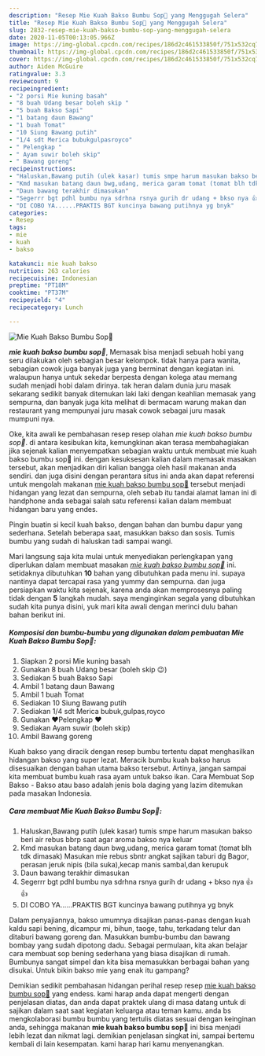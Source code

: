 ```yaml
---
description: "Resep Mie Kuah Bakso Bumbu Sop🍜 yang Menggugah Selera"
title: "Resep Mie Kuah Bakso Bumbu Sop🍜 yang Menggugah Selera"
slug: 2832-resep-mie-kuah-bakso-bumbu-sop-yang-menggugah-selera
date: 2020-11-05T00:13:05.966Z
image: https://img-global.cpcdn.com/recipes/186d2c461533850f/751x532cq70/mie-kuah-bakso-bumbu-sop🍜-foto-resep-utama.jpg
thumbnail: https://img-global.cpcdn.com/recipes/186d2c461533850f/751x532cq70/mie-kuah-bakso-bumbu-sop🍜-foto-resep-utama.jpg
cover: https://img-global.cpcdn.com/recipes/186d2c461533850f/751x532cq70/mie-kuah-bakso-bumbu-sop🍜-foto-resep-utama.jpg
author: Aiden McGuire
ratingvalue: 3.3
reviewcount: 9
recipeingredient:
- "2 porsi Mie kuning basah"
- "8 buah Udang besar boleh skip "
- "5 buah Bakso Sapi"
- "1 batang daun Bawang"
- "1 buah Tomat"
- "10 Siung Bawang putih"
- "1/4 sdt Merica bubukgulpasroyco"
- " Pelengkap "
- " Ayam suwir boleh skip"
- " Bawang goreng"
recipeinstructions:
- "Haluskan,Bawang putih (ulek kasar) tumis smpe harum masukan bakso beri air rebus bbrp saat agar aroma bakso nya keluar"
- "Kmd masukan batang daun bwg,udang, merica garam tomat (tomat blh tdk dimasak) Masukan mie rebus sbntr angkat sajikan taburi dg Bagor, perasan jeruk nipis (bila suka),kecap manis sambal,dan kerupuk"
- "Daun bawang terakhir dimasukan"
- "Segerrr bgt pdhl bumbu nya sdrhna rsnya gurih dr udang + bkso nya 👍👍"
- "DI COBO YA......PRAKTIS BGT kuncinya bawang putihnya yg bnyk"
categories:
- Resep
tags:
- mie
- kuah
- bakso

katakunci: mie kuah bakso 
nutrition: 263 calories
recipecuisine: Indonesian
preptime: "PT18M"
cooktime: "PT37M"
recipeyield: "4"
recipecategory: Lunch

---
```



![Mie Kuah Bakso Bumbu Sop🍜](https://img-global.cpcdn.com/recipes/186d2c461533850f/751x532cq70/mie-kuah-bakso-bumbu-sop🍜-foto-resep-utama.jpg)

<b><i>mie kuah bakso bumbu sop🍜</i></b>, Memasak bisa menjadi sebuah hobi yang seru dilakukan oleh sebagian besar kelompok. tidak hanya para wanita, sebagian cowok juga banyak juga yang berminat dengan kegiatan ini. walaupun hanya untuk sekedar berpesta dengan kolega atau memang sudah menjadi hobi dalam dirinya. tak heran dalam dunia juru masak sekarang sedikit banyak ditemukan laki laki dengan keahlian memasak yang sempurna, dan banyak juga kita melihat di bermacam warung makan dan restaurant yang mempunyai juru masak cowok sebagai juru masak mumpuni nya.

Oke, kita awali ke pembahasan resep resep olahan <i>mie kuah bakso bumbu sop🍜</i>. di antara kesibukan kita, kemungkinan akan terasa membahagiakan jika sejenak kalian menyempatkan sebagian waktu untuk membuat mie kuah bakso bumbu sop🍜 ini. dengan kesuksesan kalian dalam memasak masakan tersebut, akan menjadikan diri kalian bangga oleh hasil makanan anda sendiri. dan juga disini dengan perantara situs ini anda akan dapat referensi untuk mengolah makanan <u>mie kuah bakso bumbu sop🍜</u> tersebut menjadi hidangan yang lezat dan sempurna, oleh sebab itu tandai alamat laman ini di handphone anda sebagai salah satu referensi kalian dalam membuat hidangan baru yang endes.

Pingin buatin si kecil kuah bakso, dengan bahan dan bumbu dapur yang sederhana. Setelah beberapa saat, masukkan bakso dan sosis. Tumis bumbu yang sudah di haluskan tadi sampai wangi.


Mari langsung saja kita mulai untuk menyediakan perlengkapan yang diperlukan dalam membuat masakan <u><i>mie kuah bakso bumbu sop🍜</i></u> ini. setidaknya dibutuhkan <b>10</b> bahan yang dibutuhkan pada menu ini. supaya nantinya dapat tercapai rasa yang yummy dan sempurna. dan juga persiapkan waktu kita sejenak, karena anda akan memprosesnya paling tidak dengan <b>5</b> langkah mudah. saya menginginkan segala yang dibutuhkan sudah kita punya disini, yuk mari kita awali dengan merinci dulu bahan bahan berikut ini.

<!--inarticleads1-->

##### Komposisi dan bumbu-bumbu yang digunakan dalam pembuatan Mie Kuah Bakso Bumbu Sop🍜:

1. Siapkan 2 porsi Mie kuning basah
1. Gunakan 8 buah Udang besar (boleh skip 😉)
1. Sediakan 5 buah Bakso Sapi
1. Ambil 1 batang daun Bawang
1. Ambil 1 buah Tomat
1. Sediakan 10 Siung Bawang putih
1. Sediakan 1/4 sdt Merica bubuk,gulpas,royco
1. Gunakan  ❤Pelengkap ❤
1. Sediakan  Ayam suwir (boleh skip)
1. Ambil  Bawang goreng


Kuah bakso yang diracik dengan resep bumbu tertentu dapat menghasilkan hidangan bakso yang super lezat. Meracik bumbu kuah bakso harus disesuaikan dengan bahan utama bakso tersebut. Artinya, jangan sampai kita membuat bumbu kuah rasa ayam untuk bakso ikan. Cara Membuat Sop Bakso - Bakso atau baso adalah jenis bola daging yang lazim ditemukan pada masakan Indonesia. 

<!--inarticleads2-->

##### Cara membuat Mie Kuah Bakso Bumbu Sop🍜:

1. Haluskan,Bawang putih (ulek kasar) tumis smpe harum masukan bakso beri air rebus bbrp saat agar aroma bakso nya keluar
1. Kmd masukan batang daun bwg,udang, merica garam tomat (tomat blh tdk dimasak) Masukan mie rebus sbntr angkat sajikan taburi dg Bagor, perasan jeruk nipis (bila suka),kecap manis sambal,dan kerupuk
1. Daun bawang terakhir dimasukan
1. Segerrr bgt pdhl bumbu nya sdrhna rsnya gurih dr udang + bkso nya 👍👍
1. DI COBO YA......PRAKTIS BGT kuncinya bawang putihnya yg bnyk


Dalam penyajiannya, bakso umumnya disajikan panas-panas dengan kuah kaldu sapi bening, dicampur mi, bihun, taoge, tahu, terkadang telur dan ditaburi bawang goreng dan. Masukkan bumbu-bumbu dan bawang bombay yang sudah dipotong dadu. Sebagai permulaan, kita akan belajar cara membuat sop bening sederhana yang biasa disajikan di rumah. Bumbunya sangat simpel dan kita bisa memasukkan berbagai bahan yang disukai. Untuk bikin bakso mie yang enak itu gampang? 

Demikian sedikit pembahasan hidangan perihal resep resep <u>mie kuah bakso bumbu sop🍜</u> yang endess. kami harap anda dapat mengerti dengan penjelasan diatas, dan anda dapat praktek ulang di masa datang untuk di sajikan dalam saat saat kegiatan keluarga atau teman kamu. anda bs mengkolaborasi bumbu bumbu yang tertulis diatas sesuai dengan keinginan anda, sehingga makanan <b>mie kuah bakso bumbu sop🍜</b> ini bisa menjadi lebih lezat dan nikmat lagi. demikian penjelasan singkat ini, sampai bertemu kembali di lain kesempatan. kami harap hari kamu menyenangkan.
